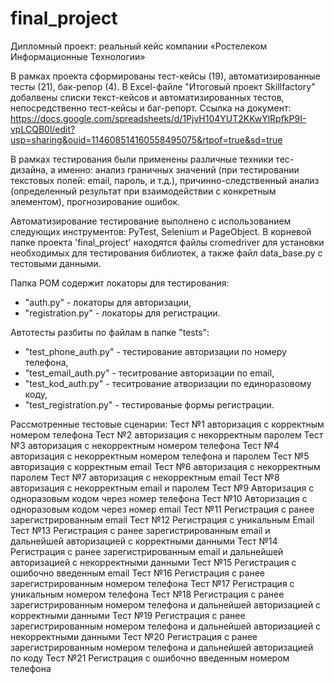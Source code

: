 # final_project
Дипломный проект: реальный кейс компании «Ростелеком Информационные Технологии»

В рамках проекта сформированы тест-кейсы (19), автоматизированные тесты (21), бак-репор (4).
В Excel-файле "Итоговый проект Skillfactory" добалвены списки текст-кейсов и автоматизированных тестов, непосредственно тест-кейсы и баг-репорт. Ссылка на документ: https://docs.google.com/spreadsheets/d/1PjvH104YUT2KKwYlRpfkP9I-vpLCQB0l/edit?usp=sharing&ouid=114608514160558495075&rtpof=true&sd=true

В рамках тестирования были применены различные техники тес-дизайна, а именно: анализ граничных значений (при тестировании текстовых полей: email, пароль, и т.д.), причинно-следственный анализ (определенный результат при взаимодействии с конкретным элементом), прогнозирование ошибок.

Автоматизирование тестирование выполнено с использованием следующих инструментов: PyTest, Selenium и PageObject.
В корневой папке проекта 'final_project' находятся файлы cromedriver для установки необходимых для тестирования библиотек, а также файл data_base.py с тестовыми данными.

Папка POM содержит локаторы для тестирования: 
- "auth.py" - локаторы для авторизации,
- "registration.py" - локаторы для регистрации.

Автотесты разбиты по файлам в папке "tests": 
- "test_phone_auth.py" - тестирование авторизации по номеру телефона,
- "test_email_auth.py" - теситрование авторизации по email,
- "test_kod_auth.py" - теситрование атворизации по единоразовому коду,
- "test_registration.py" - тестированые формы регистрации.

Рассмотренные тестовые сценарии:
Тест №1 авторизация с корректным номером телефона
Тест №2 авторизация с некорректным паролем
Тест №3 авторизация с некорректным номером телефона
Тест №4 авторизация с некорректным номером телефона и паролем
Тест №5 авторизация с корректным email
Тест №6 авторизация с некорректным паролем
Тест №7 авторизация с некорректным email
Тест №8 авторизация с некорректным email и паролем
Тест №9 Авторизация с одноразовым кодом через номер телефона
Тест №10 Авторизация с одноразовым кодом через номер email
Тест №11 Регистрация с ранее зарегистрированным email
Тест №12 Регистрация с уникальным Email
Тест №13 Регистрация с ранее зарегистрированным email и дальнейшей авторизацией с корректными данными
Тест №14 Регистрация с ранее зарегистрированным email и дальнейшей авторизацией с некорректными данными
Тест №15 Регистрация с ошибочно введенным email
Тест №16 Регистрация с ранее зарегистрированным номером телефона
Тест №17 Регистрация с уникальным номером телефона
Тест №18 Регистрация с ранее зарегистрированным номером телефона и дальнейшей авторизацией с корректными данными
Тест №19 Регистрация с ранее зарегистрированным номером телефона и дальнейшей авторизацией с некорректными данными
Тест №20 Регистрация с ранее зарегистрированным номером телефона и дальнейшей авторизацией по коду
Тест №21 Регистрация с ошибочно введенным номером телефона


